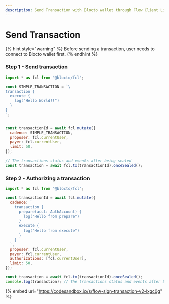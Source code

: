 ```yaml
---
description: Send Transaction with Blocto wallet through Flow Client Library (FCL)
---
```


# Send Transaction

{% hint style="warning" %}
Before sending a transaction, user needs to connect to Blocto wallet first.
{% endhint %}

### Step 1 - Send transaction

```javascript
import * as fcl from "@blocto/fcl";

const SIMPLE_TRANSACTION = `\
transaction {
  execute {
    log("Hello World!!")
  }
}
`;


const transactionId = await fcl.mutate({
  cadence: SIMPLE_TRANSACTION,
  proposer: fcl.currentUser,
  payer: fcl.currentUser,
  limit: 50,
});

// The transactions status and events after being sealed
const transaction = await fcl.tx(transactionId).onceSealed();
```

### Step 2 - Authorizing a transaction

```javascript
import * as fcl from "@blocto/fcl";

const transactionId = await fcl.mutate({
  cadence: `
    transaction {
      prepare(acct: AuthAccount) {
        log("Hello from prepare")
      }
      execute {
        log("Hello from execute")
      }
    }
  `,
  proposer: fcl.currentUser,
  payer: fcl.currentUser,
  authorizations: [fcl.currentUser],
  limit: 50,
});

const transaction = await fcl.tx(transactionId).onceSealed();
console.log(transaction); // The transactions status and events after being sealed
```

{% embed url="https://codesandbox.io/s/flow-sign-transaction-v2-lxgc0g" %}
